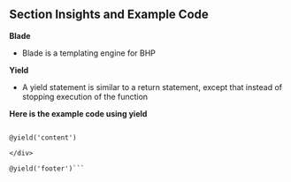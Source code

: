 ## Section Insights and Example Code

**Blade**

- Blade is a templating engine for BHP

**Yield**

- A yield statement is similar to a return statement, except that instead of stopping execution of the function

**Here is the example code using yield**

```</div class="containers">

@yield('content')

</div>

@yield('footer')```

